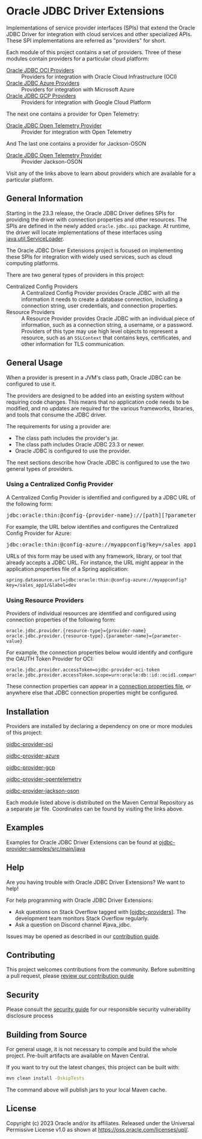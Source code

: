 # Oracle JDBC Driver Extensions

Implementations of service provider interfaces (SPIs) that extend the
Oracle JDBC Driver for integration with cloud services and other specialized
APIs. These SPI implementations are referred as "providers" for short.

Each module of this project contains a set of providers. Three of these modules 
contain providers for a particular cloud platform:
<dl>
<dt><a href="ojdbc-provider-oci/README.md">Oracle JDBC OCI Providers</a></dt>
<dd>Providers for integration with Oracle Cloud Infrastructure (OCI)</dd>
<dt><a href="ojdbc-provider-azure/README.md">Oracle JDBC Azure Providers</a></dt>
<dd>Providers for integration with Microsoft Azure</dd>
<dt><a href="ojdbc-provider-gcp/README.md">Oracle JDBC GCP Providers</a></dt>
<dd>Providers for integration with Google Cloud Platform</dd>
</dl>
The next one contains a provider for Open Telemetry:
<dl>
<dt><a href="ojdbc-provider-opentelemetry/README.md">Oracle JDBC Open Telemetry Provider</a></dt>
<dd>Provider for integration with Open Telemetry</dd>
</dl>
And The last one contains a provider for Jackson-OSON
<dl>
<dt><a href="ojdbc-provider-jackson-oson/README.md">Oracle JDBC Open Telemetry Provider</a></dt>
<dd>Provider Jackson-OSON</dd>
</dl>
Visit any of the links above to learn about providers which are available for 
a particular platform.

## General Information

Starting in the 23.3 release, the Oracle JDBC Driver defines SPIs for providing
the driver with connection properties and other resources. The SPIs are defined
in the newly added `oracle.jdbc.spi` package. At runtime, the driver will locate
implementations of these interfaces using
[java.util.ServiceLoader](https://docs.oracle.com/javase/8/docs/api/java/util/ServiceLoader.html).

The Oracle JDBC Driver Extensions project is focused on implementing these SPIs
for integration with widely used services, such as cloud computing platforms.

There are two general types of providers in this project:
<dl>
<dt>Centralized Config Providers</dt>
<dd>
A Centralized Config Provider provides Oracle JDBC with all the information it 
needs to create a database connection, including a connection string, user
credentials, and connection properties.
</dd>
<dt>Resource Providers</dt>
<dd>
A Resource Provider provides Oracle JDBC with an individual piece of 
information, such as a connection string, a username, or a password. Providers
of this type may use high level objects to represent a resource, such as an 
<code>SSLContext</code> that contains keys, certificates, and other information 
for TLS communication.
</dd>
</dl>

## General Usage

When a provider is present in a JVM's class path, Oracle JDBC can be configured 
to use it.

The providers are designed to be added into an existing system without requiring 
code changes. This means that no application code needs to be modified, and
no updates are required for the various frameworks, libraries, and tools that 
consume the JDBC driver.

The requirements for using a provider are:
<ul>
<li>The class path includes the provider's jar.</li>
<li>The class path includes Oracle JDBC 23.3 or newer.</li>
<li>Oracle JDBC is configured to use the provider.</li>
</ul>

The next sections describe how Oracle JDBC is configured to use the two general
types of providers.

### Using a Centralized Config Provider

A Centralized Config Provider is identified and configured by a JDBC URL of the
following form:
<pre>
jdbc:oracle:thin:@config-{provider-name}://[path][?parameters]
</pre>
For example, the URL below identifies and configures the Centralized Config Provider for Azure:
<pre>
jdbc:oracle:thin:@config-azure://myappconfig?key=/sales_app1/&label=dev
</pre>

URLs of this form may be used with any framework, library, or tool that already
accepts a JDBC URL. For instance, the URL might appear in the 
application.properties file of a Spring application:

```properties
spring.datasource.url=jdbc:oracle:thin:@config-azure://myappconfig?key=/sales_app1/&label=dev
```

### Using Resource Providers

Providers of individual resources are identified and configured using connection 
properties of the following form:

```
oracle.jdbc.provider.{resource-type}={provider-name}
oracle.jdbc.provider.{resource-type}.{parameter-name}={parameter-value}
```

For example, the connection properties below would identify and configure the 
OAUTH Token Provider for OCI:

```properties
oracle.jdbc.provider.accessToken=ojdbc-provider-oci-token
oracle.jdbc.provider.accessToken.scope=urn:oracle:db::id::ocid1.compartment.oc1..aaaaaaaajx2fpr7szach4vpdsjegvkbjirronlnwkxiivwmp6qfrissxgyia
```

These connection properties can appear in a 
[connection properties file](https://docs.oracle.com/en/database/oracle/oracle-database/23/jajdb/oracle/jdbc/OracleConnection.html#CONNECTION_PROPERTY_CONFIG_FILE),
or anywhere else that JDBC connection properties might be configured.

## Installation

Providers are installed by declaring a dependency on one or more modules of
this project:

[ojdbc-provider-oci](ojdbc-provider-oci/README.md#installation)

[ojdbc-provider-azure](ojdbc-provider-azure/README.md#installation)

[ojdbc-provider-gcp](ojdbc-provider-gcp/README.md#installation)

[ojdbc-provider-opentelemetry](ojdbc-provider-opentelemetry/README.md#installation)

[ojdbc-provider-jackson-oson](ojdbc-provider-jackson-oson/README.md#installation)

Each module listed above is distributed on the Maven Central Repository as a
separate jar file. Coordinates can be found by visiting the links above.

## Examples

Examples for Oracle JDBC Driver Extensions can be found at [ojdbc-provider-samples/src/main/java](./ojdbc-provider-samples/src/main/java)

## Help

Are you having trouble with Oracle JDBC Driver Extensions? We want to help!

For help programming with Oracle JDBC Driver Extensions:

- Ask questions on Stack Overflow tagged with [[ojdbc-providers]](https://stackoverflow.com/tags/ojdbc-providers).
  The development team monitors Stack Overflow regularly.
- Ask a question on Discord channel #java_jdbc.

Issues may be opened as described in our [contribution guide](./CONTRIBUTING.md).

## Contributing

This project welcomes contributions from the community. Before submitting a pull
request, please [review our contribution guide](./CONTRIBUTING.md)

## Security

Please consult the [security guide](./SECURITY.md) for our responsible security 
vulnerability disclosure process

## Building from Source

For general usage, it is not necessary to compile and build the whole project.
Pre-built artifacts are available on Maven Central.

If you want to try out the latest changes, this project can be built with:
```sh
mvn clean install -DskipTests
```
The command above will publish jars to your local Maven cache.

## License

Copyright (c) 2023 Oracle and/or its affiliates. Released under the Universal Permissive License v1.0 as shown at <https://oss.oracle.com/licenses/upl/>.
